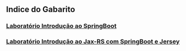 ## Indice do Gabarito

### [Laboratório Introdução ao SpringBoot](./gabarito/Introducao%20SpringBoot/)<br/>
### [Laboratório Introdução ao Jax-RS com SpringBoot e Jersey](./gabarito/JaxRS/)<br/>
